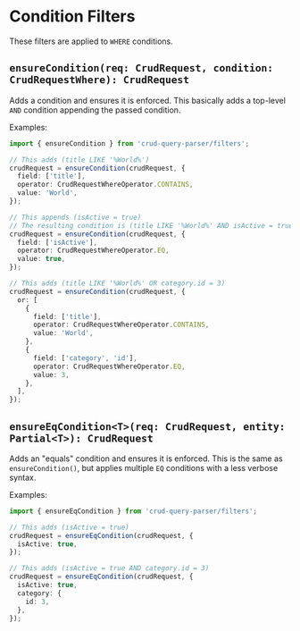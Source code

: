 # Condition Filters

These filters are applied to `WHERE` conditions.

## `ensureCondition(req: CrudRequest, condition: CrudRequestWhere): CrudRequest`

Adds a condition and ensures it is enforced. This basically adds a top-level `AND` condition appending the passed condition.

Examples:
```ts
import { ensureCondition } from 'crud-query-parser/filters';

// This adds (title LIKE '%World%')
crudRequest = ensureCondition(crudRequest, {
  field: ['title'],
  operator: CrudRequestWhereOperator.CONTAINS,
  value: 'World',
});

// This appends (isActive = true)
// The resulting condition is (title LIKE '%World%' AND isActive = true)
crudRequest = ensureCondition(crudRequest, {
  field: ['isActive'],
  operator: CrudRequestWhereOperator.EQ,
  value: true,
});
```
```ts
// This adds (title LIKE '%World%' OR category.id = 3)
crudRequest = ensureCondition(crudRequest, {
  or: [
    {
      field: ['title'],
      operator: CrudRequestWhereOperator.CONTAINS,
      value: 'World',
    },
    {
      field: ['category', 'id'],
      operator: CrudRequestWhereOperator.EQ,
      value: 3,
    },
  ],
});
```

## `ensureEqCondition<T>(req: CrudRequest, entity: Partial<T>): CrudRequest`

Adds an "equals" condition and ensures it is enforced. This is the same as `ensureCondition()`, but applies multiple `EQ` conditions with a less verbose syntax.

Examples:
```ts
import { ensureEqCondition } from 'crud-query-parser/filters';

// This adds (isActive = true)
crudRequest = ensureEqCondition(crudRequest, {
  isActive: true,
});
```
```ts
// This adds (isActive = true AND category.id = 3)
crudRequest = ensureEqCondition(crudRequest, {
  isActive: true,
  category: {
    id: 3,
  },
});
```
